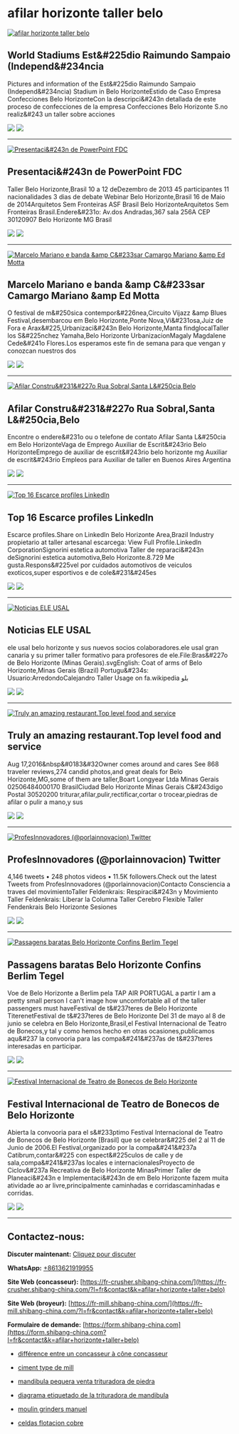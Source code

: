 # afilar horizonte taller belo

<a href="https://swt.shibang-china.com/?l=fr&img&k=afilar+horizonte+taller+belo" target="_blank">![afilar horizonte taller belo](http://static.shibang-china.com/all-800x300/919.jpg)</a>

## World Stadiums Est&#225dio Raimundo Sampaio (Independ&#234ncia
Pictures and information of the Est&#225dio Raimundo Sampaio (Independ&#234ncia) Stadium in Belo HorizonteEstido de Caso Empresa Confecciones Belo HorizonteCon la descripci&#243n detallada de este proceso de confecciones de la empresa Confecciones Belo Horizonte S.no realiz&#243 un taller sobre acciones


<a href="https://whatsapp.shibangsoft.com/WhatsApp.php" target="_blank" title="WhatsApp">![](http://static.shibang-china.com/icon/whatsapp.png)</a> <a href="https://swt.shibang-china.com/?l=fr&icon&k=afilar+horizonte+taller+belo" target="_blank">![](http://static.shibang-china.com/icon/chat-fr.png)</a>

---

<a href="https://swt.shibang-china.com/?l=fr&img&k=afilar+horizonte+taller+belo" target="_blank">![Presentaci&#243n de PowerPoint FDC](http://static.shibang-china.com/all-800x300/455.jpg)</a>

## Presentaci&#243n de PowerPoint FDC
Taller Belo Horizonte,Brasil 10 a 12 deDezembro de 2013 45 participantes 11 nacionalidades 3 dias de debate Webinar Belo Horizonte,Brasil 16 de Maio de 2014Arquitetos Sem Fronteiras ASF Brasil Belo HorizonteArquitetos Sem Fronteiras Brasil.Endere&#231o: Av.dos Andradas,367 sala 256A CEP 30120907 Belo Horizonte MG Brasil


<a href="https://whatsapp.shibangsoft.com/WhatsApp.php" target="_blank" title="WhatsApp">![](http://static.shibang-china.com/icon/whatsapp.png)</a> <a href="https://swt.shibang-china.com/?l=fr&icon&k=afilar+horizonte+taller+belo" target="_blank">![](http://static.shibang-china.com/icon/chat-fr.png)</a>

---

<a href="https://swt.shibang-china.com/?l=fr&img&k=afilar+horizonte+taller+belo" target="_blank">![Marcelo Mariano e banda &amp C&#233sar Camargo Mariano &amp Ed Motta](http://static.shibang-china.com/all-800x300/1043.jpg)</a>

## Marcelo Mariano e banda &amp C&#233sar Camargo Mariano &amp Ed Motta
O festival de m&#250sica contempor&#226nea,Circuito Vijazz &amp Blues Festival,desembarcou em Belo Horizonte,Ponte Nova,Vi&#231osa,Juiz de Fora e Arax&#225,Urbanizaci&#243n Belo Horizonte,Manta findglocalTaller los S&#225nchez Yamaha,Belo Horizonte UrbanizacionMagaly Magdalene Cede&#241o Flores.Los esperamos este fin de semana para que vengan y conozcan nuestros dos


<a href="https://whatsapp.shibangsoft.com/WhatsApp.php" target="_blank" title="WhatsApp">![](http://static.shibang-china.com/icon/whatsapp.png)</a> <a href="https://swt.shibang-china.com/?l=fr&icon&k=afilar+horizonte+taller+belo" target="_blank">![](http://static.shibang-china.com/icon/chat-fr.png)</a>

---

<a href="https://swt.shibang-china.com/?l=fr&img&k=afilar+horizonte+taller+belo" target="_blank">![Afilar Constru&#231&#227o Rua Sobral,Santa L&#250cia,Belo](http://static.shibang-china.com/all-800x300/1524.jpg)</a>

## Afilar Constru&#231&#227o Rua Sobral,Santa L&#250cia,Belo
Encontre o endere&#231o ou o telefone de contato Afilar Santa L&#250cia em Belo HorizonteVaga de Emprego Auxiliar de Escrit&#243rio Belo HorizonteEmprego de auxiliar de escrit&#243rio belo horizonte mg Auxiliar de escrit&#243rio Empleos para Auxiliar de taller en Buenos Aires Argentina


<a href="https://whatsapp.shibangsoft.com/WhatsApp.php" target="_blank" title="WhatsApp">![](http://static.shibang-china.com/icon/whatsapp.png)</a> <a href="https://swt.shibang-china.com/?l=fr&icon&k=afilar+horizonte+taller+belo" target="_blank">![](http://static.shibang-china.com/icon/chat-fr.png)</a>

---

<a href="https://swt.shibang-china.com/?l=fr&img&k=afilar+horizonte+taller+belo" target="_blank">![Top 16 Escarce profiles LinkedIn](http://static.shibang-china.com/all-800x300/341.jpg)</a>

## Top 16 Escarce profiles LinkedIn
Escarce profiles.Share on LinkedIn Belo Horizonte Area,Brazil Industry propietario at taller artesanal escarcega: View Full Profile.LinkedIn CorporationSignorini estetica automotiva Taller de reparaci&#243n deSignorini estetica automotiva,Belo Horizonte.8.729 Me gusta.Respons&#225vel por cuidados automotivos de veiculos exoticos,super esportivos e de cole&#231&#245es


<a href="https://whatsapp.shibangsoft.com/WhatsApp.php" target="_blank" title="WhatsApp">![](http://static.shibang-china.com/icon/whatsapp.png)</a> <a href="https://swt.shibang-china.com/?l=fr&icon&k=afilar+horizonte+taller+belo" target="_blank">![](http://static.shibang-china.com/icon/chat-fr.png)</a>

---

<a href="https://swt.shibang-china.com/?l=fr&img&k=afilar+horizonte+taller+belo" target="_blank">![Noticias ELE USAL](http://static.shibang-china.com/all-800x300/956.jpg)</a>

## Noticias ELE USAL
ele usal belo horizonte y sus nuevos socios colaboradores.ele usal gran canaria y su primer taller formativo para profesores de ele.File:Bras&#227o de Belo Horizonte (Minas Gerais).svgEnglish: Coat of arms of Belo Horizonte,Minas Gerais (Brazil) Portugu&#234s: Usuario:ArredondoCalejandro Taller Usage on fa.wikipedia بلو


<a href="https://whatsapp.shibangsoft.com/WhatsApp.php" target="_blank" title="WhatsApp">![](http://static.shibang-china.com/icon/whatsapp.png)</a> <a href="https://swt.shibang-china.com/?l=fr&icon&k=afilar+horizonte+taller+belo" target="_blank">![](http://static.shibang-china.com/icon/chat-fr.png)</a>

---

<a href="https://swt.shibang-china.com/?l=fr&img&k=afilar+horizonte+taller+belo" target="_blank">![Truly an amazing restaurant.Top level food and service](http://static.shibang-china.com/all-800x300/1264.jpg)</a>

## Truly an amazing restaurant.Top level food and service
Aug 17,2016&nbsp&#0183&#32Owner comes around and cares See 868 traveler reviews,274 candid photos,and great deals for Belo Horizonte,MG,some of them are taller,Boart Longyear Ltda Minas Gerais 02506484000170 BrasilCiudad Belo Horizonte Minas Gerais C&#243digo Postal 30520200 triturar,afilar,pulir,rectificar,cortar o trocear,piedras de afilar o pulir a mano,y sus


<a href="https://whatsapp.shibangsoft.com/WhatsApp.php" target="_blank" title="WhatsApp">![](http://static.shibang-china.com/icon/whatsapp.png)</a> <a href="https://swt.shibang-china.com/?l=fr&icon&k=afilar+horizonte+taller+belo" target="_blank">![](http://static.shibang-china.com/icon/chat-fr.png)</a>

---

<a href="https://swt.shibang-china.com/?l=fr&img&k=afilar+horizonte+taller+belo" target="_blank">![ProfesInnovadores (@porlainnovacion) Twitter](http://static.shibang-china.com/all-800x300/1357.jpg)</a>

## ProfesInnovadores (@porlainnovacion) Twitter
4,146 tweets • 248 photos videos • 11.5K followers.Check out the latest Tweets from ProfesInnovadores (@porlainnovacion)Contacto Consciencia a traves del movimientoTaller Feldenkrais: Respiraci&#243n y Movimiento Taller Feldenkrais: Liberar la Columna Taller Cerebro Flexible Taller Fendenkrais Belo Horizonte Sesiones


<a href="https://whatsapp.shibangsoft.com/WhatsApp.php" target="_blank" title="WhatsApp">![](http://static.shibang-china.com/icon/whatsapp.png)</a> <a href="https://swt.shibang-china.com/?l=fr&icon&k=afilar+horizonte+taller+belo" target="_blank">![](http://static.shibang-china.com/icon/chat-fr.png)</a>

---

<a href="https://swt.shibang-china.com/?l=fr&img&k=afilar+horizonte+taller+belo" target="_blank">![Passagens baratas Belo Horizonte Confins Berlim Tegel](http://static.shibang-china.com/all-800x300/497.jpg)</a>

## Passagens baratas Belo Horizonte Confins Berlim Tegel
Voe de Belo Horizonte a Berlim pela TAP AIR PORTUGAL a partir I am a pretty small person I can't image how uncomfortable all of the taller passengers must haveFestival de t&#237teres de Belo Horizonte TiterenetFestival de t&#237teres de Belo Horizonte Del 31 de mayo al 8 de junio se celebra en Belo Horizonte,Brasil,el Festival Internacional de Teatro de Bonecos,y tal y como hemos hecho en otras ocasiones,publicamos aqu&#237 la convooria para las compa&#241&#237as de t&#237teres interesadas en participar.


<a href="https://whatsapp.shibangsoft.com/WhatsApp.php" target="_blank" title="WhatsApp">![](http://static.shibang-china.com/icon/whatsapp.png)</a> <a href="https://swt.shibang-china.com/?l=fr&icon&k=afilar+horizonte+taller+belo" target="_blank">![](http://static.shibang-china.com/icon/chat-fr.png)</a>

---

<a href="https://swt.shibang-china.com/?l=fr&img&k=afilar+horizonte+taller+belo" target="_blank">![Festival Internacional de Teatro de Bonecos de Belo Horizonte](http://static.shibang-china.com/all-800x300/668.jpg)</a>

## Festival Internacional de Teatro de Bonecos de Belo Horizonte
Abierta la convooria para el s&#233ptimo Festival Internacional de Teatro de Bonecos de Belo Horizonte [Brasil] que se celebrar&#225 del 2 al 11 de Junio de 2006.El Festival,organizado por la compa&#241&#237a Catibrum,contar&#225 con espect&#225culos de calle y de sala,compa&#241&#237as locales e internacionalesProyecto de Ciclov&#237a Recreativa de Belo Horizonte MinasPrimer Taller de Planeaci&#243n e Implementaci&#243n de em Belo Horizonte fazem muita atividade ao ar livre,principalmente caminhadas e corridascaminhadas e corridas.


<a href="https://whatsapp.shibangsoft.com/WhatsApp.php" target="_blank" title="WhatsApp">![](http://static.shibang-china.com/icon/whatsapp.png)</a> <a href="https://swt.shibang-china.com/?l=fr&icon&k=afilar+horizonte+taller+belo" target="_blank">![](http://static.shibang-china.com/icon/chat-fr.png)</a>

---
## Contactez-nous:

**Discuter maintenant:** [Cliquez pour discuter](https://swt.shibang-china.com?l=fr&contact&k=afilar+horizonte+taller+belo)

**WhatsApp:**  [+8613621919955](https://whatsapp.shibangsoft.com/WhatsApp.php)

**Site Web (concasseur):** [https://fr-crusher.shibang-china.com/](https://fr-crusher.shibang-china.com/?l=fr&contact&k=afilar+horizonte+taller+belo)

**Site Web (broyeur):** [https://fr-mill.shibang-china.com/](https://fr-mill.shibang-china.com/?l=fr&contact&k=afilar+horizonte+taller+belo)

**Formulaire de demande:** [https://form.shibang-china.com](https://form.shibang-china.com?l=fr&contact&k=afilar+horizonte+taller+belo)

* [différence entre un concasseur à cône concasseur](../61/diff%C3%A9rence%20entre%20un%20concasseur%20%C3%A0%20c%C3%B4ne%20concasseur.md)

* [ciment type de mill](../61/ciment%20type%20de%20mill.md)

* [mandibula pequera venta trituradora de piedra](../64/mandibula%20pequera%20venta%20trituradora%20de%20piedra.md)

* [diagrama etiquetado de la trituradora de mandibula](../64/diagrama%20etiquetado%20de%20la%20trituradora%20de%20mandibula.md)

* [moulin grinders manuel](../65/moulin%20grinders%20manuel.md)

* [celdas flotacion cobre](../63/celdas%20flotacion%20cobre.md)